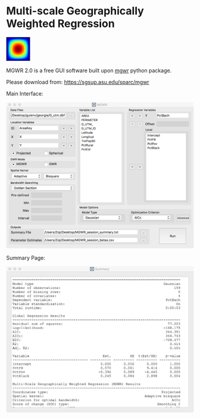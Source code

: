 # Multi-scale Geographically Weighted Regression

![MGWR Logo](https://github.com/Ziqi-Li/MGWR-GUI/blob/mgwr-pc/img/MGWR64.png)

MGWR 2.0 is a free GUI software built upon [mgwr](https://github.com/pysal/mgwr) python package.

Please download from: https://sgsup.asu.edu/sparc/mgwr

Main Interface:

<img src="https://github.com/Ziqi-Li/MGWR-GUI/blob/mgwr/resources/screenshots/gui-main.png" width="700">

Summary Page:

<img src="https://github.com/Ziqi-Li/MGWR-GUI/blob/mgwr/resources/screenshots/gui-summary.png" width="700">

